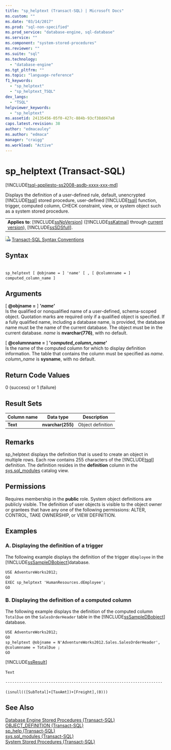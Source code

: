 ```yaml
---
title: "sp_helptext (Transact-SQL) | Microsoft Docs"
ms.custom: ""
ms.date: "03/14/2017"
ms.prod: "sql-non-specified"
ms.prod_service: "database-engine, sql-database"
ms.service: ""
ms.component: "system-stored-procedures"
ms.reviewer: ""
ms.suite: "sql"
ms.technology: 
  - "database-engine"
ms.tgt_pltfrm: ""
ms.topic: "language-reference"
f1_keywords: 
  - "sp_helptext"
  - "sp_helptext_TSQL"
dev_langs: 
  - "TSQL"
helpviewer_keywords: 
  - "sp_helptext"
ms.assetid: 24135456-05f0-427c-884b-93cf38dd47a8
caps.latest.revision: 38
author: "edmacauley"
ms.author: "edmaca"
manager: "craigg"
ms.workload: "Active"
---
```

# sp_helptext (Transact-SQL)
[!INCLUDE[tsql-appliesto-ss2008-asdb-xxxx-xxx-md](../../includes/tsql-appliesto-ss2008-asdb-xxxx-xxx-md.md)]

  Displays the definition of a user-defined rule, default, unencrypted [!INCLUDE[tsql](../../includes/tsql-md.md)] stored procedure, user-defined [!INCLUDE[tsql](../../includes/tsql-md.md)] function, trigger, computed column, CHECK constraint, view, or system object such as a system stored procedure.  
  
||  
|-|  
|**Applies to**: [!INCLUDE[ssNoVersion](../../includes/ssnoversion-md.md)] ([!INCLUDE[ssKatmai](../../includes/sskatmai-md.md)] through [current version](http://go.microsoft.com/fwlink/p/?LinkId=299658)), [!INCLUDE[ssSDSfull](../../includes/sssdsfull-md.md)].|  
  
 ![Topic link icon](../../database-engine/configure-windows/media/topic-link.gif "Topic link icon") [Transact-SQL Syntax Conventions](../../t-sql/language-elements/transact-sql-syntax-conventions-transact-sql.md)  
  
## Syntax  
  
```  
  
sp_helptext [ @objname = ] 'name' [ , [ @columnname = ] computed_column_name ]  
```  
  
## Arguments  
 [ **@objname =** ] **'***name***'**  
 Is the qualified or nonqualified name of a user-defined, schema-scoped object. Quotation marks are required only if a qualified object is specified. If a fully qualified name, including a database name, is provided, the database name must be the name of the current database. The object must be in the current database. *name* is **nvarchar(776)**, with no default.  
  
 [ **@columnname =** ] **'***computed_column_name***'**  
 Is the name of the computed column for which to display definition information. The table that contains the column must be specified as *name*. *column_name* is **sysname**, with no default.  
  
## Return Code Values  
 0 (success) or 1 (failure)  
  
## Result Sets  
  
|Column name|Data type|Description|  
|-----------------|---------------|-----------------|  
|**Text**|**nvarchar(255)**|Object definition|  
  
## Remarks  
 sp_helptext displays the definition that is used to create an object in multiple rows. Each row contains 255 characters of the [!INCLUDE[tsql](../../includes/tsql-md.md)] definition. The definition resides in the **definition** column in the [sys.sql_modules](../../relational-databases/system-catalog-views/sys-sql-modules-transact-sql.md) catalog view.  
  
## Permissions  
 Requires membership in the **public** role. System object definitions are publicly visible. The definition of user objects is visible to the object owner or grantees that have any one of the following permissions: ALTER, CONTROL, TAKE OWNERSHIP, or VIEW DEFINITION.  
  
## Examples  
  
### A. Displaying the definition of a trigger  
 The following example displays the definition of the trigger `dEmployee` in the [!INCLUDE[ssSampleDBobject](../../includes/sssampledbobject-md.md)]database.  
  
```  
USE AdventureWorks2012;  
GO  
EXEC sp_helptext 'HumanResources.dEmployee';  
GO  
```  
  
### B. Displaying the definition of a computed column  
 The following example displays the definition of the computed column `TotalDue` on the `SalesOrderHeader` table in the [!INCLUDE[ssSampleDBobject](../../includes/sssampledbobject-md.md)] database.  
  
```  
USE AdventureWorks2012;  
GO  
sp_helptext @objname = N'AdventureWorks2012.Sales.SalesOrderHeader', @columnname = TotalDue ;  
GO  
```  
  
 [!INCLUDE[ssResult](../../includes/ssresult-md.md)]  
  
 `Text`  
  
 `---------------------------------------------------------------------`  
  
 `(isnull(([SubTotal]+[TaxAmt])+[Freight],(0)))`  
  
## See Also  
 [Database Engine Stored Procedures &#40;Transact-SQL&#41;](../../relational-databases/system-stored-procedures/database-engine-stored-procedures-transact-sql.md)   
 [OBJECT_DEFINITION &#40;Transact-SQL&#41;](../../t-sql/functions/object-definition-transact-sql.md)   
 [sp_help &#40;Transact-SQL&#41;](../../relational-databases/system-stored-procedures/sp-help-transact-sql.md)   
 [sys.sql_modules &#40;Transact-SQL&#41;](../../relational-databases/system-catalog-views/sys-sql-modules-transact-sql.md)   
 [System Stored Procedures &#40;Transact-SQL&#41;](../../relational-databases/system-stored-procedures/system-stored-procedures-transact-sql.md)  
  
  
